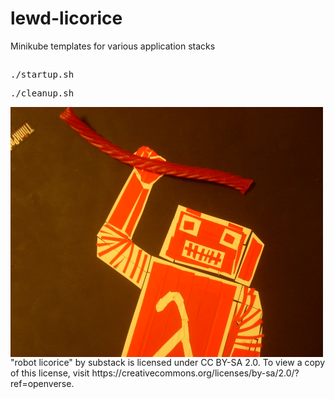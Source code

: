 # lewd-licorice
Minikube templates for various application stacks

## 

<pre>./startup.sh</pre>

<pre>./cleanup.sh</pre>


<img title="Lewd" alt="Alt text" src="/images/01.jpg" width="500" height="400" align="center">
 "robot licorice" by substack is licensed under CC BY-SA 2.0. To view a copy of this license, visit https://creativecommons.org/licenses/by-sa/2.0/?ref=openverse.

